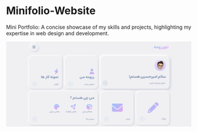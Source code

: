 # Minifolio-Website
Mini Portfolio: A concise showcase of my skills and projects, highlighting my expertise in web design and development.

![ScreenShot](assets/images/demo.png)